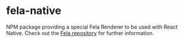 # fela-native

NPM package providing a special Fela Renderer to be used with React Native.
Check out the [Fela repository](https://github.com/rofrischmann/fela) for further information.
